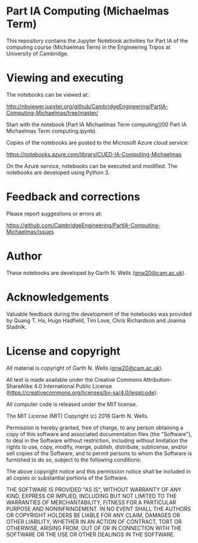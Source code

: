 # Part IA Computing (Michaelmas Term)

This repository contains the Jupyter Notebook activities for Part IA
of the computing course (Michaelmas Term) in the Engineering Tripos at
University of Cambridge.


# Viewing and executing

The notebooks can be viewed at:

http://nbviewer.jupyter.org/github/CambridgeEngineering/PartIA-Computing-Michaelmas/tree/master/

Start with the notebook [Part IA Michaelmas Term computing](00 Part IA Michaelmas Term computing.ipynb).

Copies of the notebooks are posted to the Microsoft Azure cloud
service:

https://notebooks.azure.com/library/CUED-IA-Computing-Michaelmas

On the Azure service, notebooks can be executed and modified. The
notebooks are developed using Python 3.


# Feedback and corrections

Please report suggestions or errors at:

https://github.com/CambridgeEngineering/PartIA-Computing-Michaelmas/issues


# Author

These notebooks are developed by Garth N. Wells (<gnw20@cam.ac.uk>).


# Acknowledgements

Valuable feedback during the development of the notebooks was provided
by Quang T. Ha, Hugo Hadfield, Tim Love, Chris Richardson and Joanna
Stadnik.


# License and copyright

All material is copyright of Garth N. Wells (<gnw20@cam.ac.uk>).

All text is made available under the Creative Commons
Attribution-ShareAlike 4.0 International Public License
(https://creativecommons.org/licenses/by-sa/4.0/legalcode).

All computer code is released under the MIT license.


The MIT License (MIT)
Copyright (c) 2016 Garth N. Wells

Permission is hereby granted, free of charge, to any person obtaining
a copy of this software and associated documentation files (the
"Software"), to deal in the Software without restriction, including
without limitation the rights to use, copy, modify, merge, publish,
distribute, sublicense, and/or sell copies of the Software, and to
permit persons to whom the Software is furnished to do so, subject to
the following conditions:

The above copyright notice and this permission notice shall be
included in all copies or substantial portions of the Software.

THE SOFTWARE IS PROVIDED "AS IS", WITHOUT WARRANTY OF ANY KIND,
EXPRESS OR IMPLIED, INCLUDING BUT NOT LIMITED TO THE WARRANTIES OF
MERCHANTABILITY, FITNESS FOR A PARTICULAR PURPOSE AND
NONINFRINGEMENT. IN NO EVENT SHALL THE AUTHORS OR COPYRIGHT HOLDERS BE
LIABLE FOR ANY CLAIM, DAMAGES OR OTHER LIABILITY, WHETHER IN AN ACTION
OF CONTRACT, TORT OR OTHERWISE, ARISING FROM, OUT OF OR IN CONNECTION
WITH THE SOFTWARE OR THE USE OR OTHER DEALINGS IN THE SOFTWARE.
